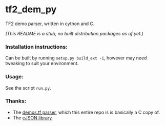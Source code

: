 # tf2_dem_py
TF2 demo parser, written in cython and C.

_(This README is a stub, no built distribution packages as of yet.)_

### Installation instructions:
Can be built by running `setup.py build_ext -i`, however may need tweaking to suit your environment.

### Usage:
See the script `run.py`.

### Thanks:
 * The [demos.tf parser](https://www.github.com/demostf/parser), which this entire repo is is basically a C copy of.
 * The [cJSON library](https://github.com/DaveGamble/cJSON)
